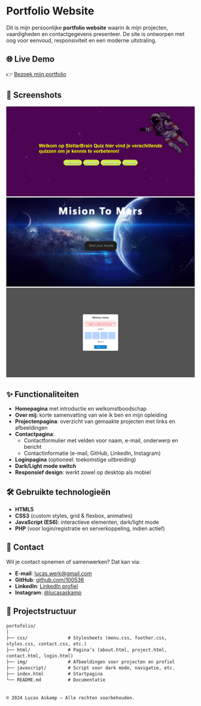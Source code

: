 # Portfolio Website  

Dit is mijn persoonlijke **portfolio website** waarin ik mijn projecten, vaardigheden en contactgegevens presenteer. De site is ontworpen met oog voor eenvoud, responsiviteit en een moderne uitstraling.  

## 🌐 Live Demo  
👉 [Bezoek mijn portfolio](https://100536.stu.sd-lab.nl/)  

## 📸 Screenshots  
![Homepagina](./img/project1.jpg)  
![Projectenpagina](./img/project2.jpg)  
![Contactpagina](./img/project3.jpg)  

## ✨ Functionaliteiten  
- **Homepagina** met introductie en welkomstboodschap  
- **Over mij**: korte samenvatting van wie ik ben en mijn opleiding  
- **Projectenpagina**: overzicht van gemaakte projecten met links en afbeeldingen  
- **Contactpagina**:  
  - Contactformulier met velden voor naam, e-mail, onderwerp en bericht  
  - Contactinformatie (e-mail, GitHub, LinkedIn, Instagram)  
- **Loginpagina** (optioneel: toekomstige uitbreiding)  
- **Dark/Light mode switch**  
- **Responsief design**: werkt zowel op desktop als mobiel  

## 🛠️ Gebruikte technologieën  
- **HTML5**  
- **CSS3** (custom styles, grid & flexbox, animaties)  
- **JavaScript (ES6)**: interactieve elementen, dark/light mode  
- **PHP** (voor login/registratie en serverkoppeling, indien actief)  

## 📧 Contact  

Wil je contact opnemen of samenwerken? Dat kan via:  

- **E-mail**: [lucas.werk@gmail.com](mailto:lucas.werk@gmail.com)  
- **GitHub**: [github.com/100536](https://github.com/100536)  
- **LinkedIn**: [LinkedIn profiel](https://www.linkedin.com/in/lucas-askamp-87031a2b7/)  
- **Instagram**: [@lucasaskamp](https://www.instagram.com/lucasaskamp/)  

## 📂 Projectstructuur  

```plaintext
portofolio/
│
├── css/               # Stylesheets (menu.css, foother.css, styles.css, contact.css, etc.)
├── html/              # Pagina’s (about.html, project.html, contact.html, login.html)
├── img/               # Afbeeldingen voor projecten en profiel
├── javascript/        # Script voor dark mode, navigatie, etc.
├── index.html         # Startpagina
└── README.md          # Documentatie


© 2024 Lucas Askamp – Alle rechten voorbehouden.